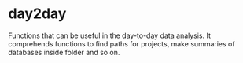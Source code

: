 # day2day
Functions that can be useful in the day-to-day data analysis. It comprehends functions to find paths for projects, make summaries of databases inside folder and so on.
